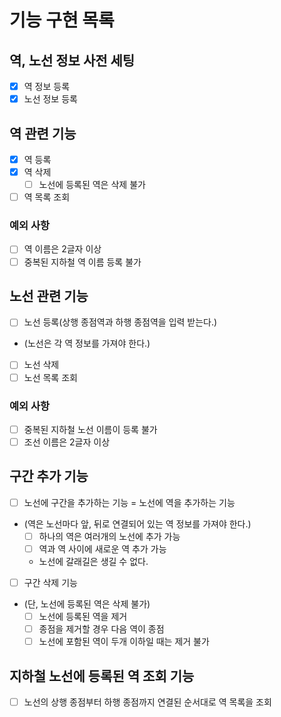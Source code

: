 # 기능 구현 목록

## 역, 노선 정보 사전 세팅
- [x] 역 정보 등록
- [x] 노선 정보 등록

## 역 관련 기능
- [x] 역 등록
- [x] 역 삭제
  - [ ] 노선에 등록된 역은 삭제 불가
- [ ] 역 목록 조회
### 예외 사항
- [ ] 역 이름은 2글자 이상
- [ ] 중복된 지하철 역 이름 등록 불가

## 노선 관련 기능
- [ ] 노선 등록(상행 종점역과 하행 종점역을 입력 받는다.)
- (노선은 각 역 정보를 가져야 한다.)
- [ ] 노선 삭제
- [ ] 노선 목록 조회
### 예외 사항
- [ ] 중복된 지하철 노선 이름이 등록 불가
- [ ] 조선 이름은 2글자 이상

## 구간 추가 기능
- [ ] 노선에 구간을 추가하는 기능 = 노선에 역을 추가하는 기능
- (역은 노선마다 앞, 뒤로 연결되어 있는 역 정보를 가져야 한다.)
  - [ ] 하나의 역은 여러개의 노선에 추가 가능
  - [ ] 역과 역 사이에 새로운 역 추가 가능
  - 노선에 갈래길은 생길 수 없다.
- [ ] 구간 삭제 기능
- (단, 노선에 등록된 역은 삭제 불가)
  - [ ] 노선에 등록된 역을 제거
  - [ ] 종점을 제거할 경우 다음 역이 종점
  - [ ] 노선에 포함된 역이 두개 이하일 때는 제거 불가

## 지하철 노선에 등록된 역 조회 기능
- [ ] 노선의 상행 종점부터 하행 종점까지 연결된 순서대로 역 목록을 조회
